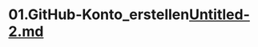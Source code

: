# 01.GitHub-Konto_erstellen[Untitled-2.md](https://github.com/Git-Scrum/01.GitHub-Konto_erstellen/files/11185121/Untitled-2.md)
